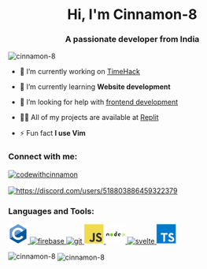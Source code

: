 <h1 align="center">Hi, I'm Cinnamon-8</h1>

<h3 align="center">A passionate developer from India</h3>

<p align="left"> <img src="https://komarev.com/ghpvc/?username=cinnamon-8&label=Profile%20views&color=00ffff&style=flat" alt="cinnamon-8" /> </p>

- 🔭 I’m currently working on [TimeHack](https://github.com/Cinnamon-8/timetable-generator)

- 🌱 I’m currently learning **Website development**

- 🤝 I’m looking for help with [frontend development](https://github.com/Cinnamon-8/timetable-generator)
- 👨‍💻 All of my projects are available at [Replit](https://replit.com/@CwCinnamon27)

- ⚡ Fun fact **I use Vim**

<h3 align="left">Connect with me:</h3>

<p align="left">

<a href="https://www.youtube.com/c/codewithcinnamon" target="blank"><img align="center" src="https://raw.githubusercontent.com/rahuldkjain/github-profile-readme-generator/master/src/images/icons/Social/youtube.svg" alt="codewithcinnamon" height="30" width="40" /></a>

<a href="https://discord.gg/https://discord.com/users/518803886459322379" target="blank"><img align="center" src="https://raw.githubusercontent.com/rahuldkjain/github-profile-readme-generator/master/src/images/icons/Social/discord.svg" alt="https://discord.com/users/518803886459322379" height="30" width="40" /></a>

</p>

<h3 align="left">Languages and Tools:</h3>

<a href="https://www.cprogramming.com/" target="_blank" rel="noreferrer"> <img src="https://raw.githubusercontent.com/devicons/devicon/master/icons/c/c-original.svg" alt="c" width="40" height="40"/> </a> <a href="https://firebase.google.com/" target="_blank" rel="noreferrer"> <img src="https://www.vectorlogo.zone/logos/firebase/firebase-icon.svg" alt="firebase" width="40" height="40"/> </a> <a href="https://git-scm.com/" target="_blank" rel="noreferrer"> <img src="https://www.vectorlogo.zone/logos/git-scm/git-scm-icon.svg" alt="git" width="40" height="40"/> </a> <a href="https://developer.mozilla.org/en-US/docs/Web/JavaScript" target="_blank" rel="noreferrer"> <img src="https://raw.githubusercontent.com/devicons/devicon/master/icons/javascript/javascript-original.svg" alt="javascript" width="40" height="40"/> </a> <a href="https://nodejs.org" target="_blank" rel="noreferrer"> <img src="https://raw.githubusercontent.com/devicons/devicon/master/icons/nodejs/nodejs-original-wordmark.svg" alt="nodejs" width="40" height="40"/> </a> <a href="https://svelte.dev" target="_blank" rel="noreferrer"> <img src="https://upload.wikimedia.org/wikipedia/commons/1/1b/Svelte_Logo.svg" alt="svelte" width="40" height="40"/> </a> <a href="https://www.typescriptlang.org/" target="_blank" rel="noreferrer"> <img src="https://raw.githubusercontent.com/devicons/devicon/master/icons/typescript/typescript-original.svg" alt="typescript" width="40" height="40"/> </a> </p>

<p><img align="left" src="https://github-readme-stats.vercel.app/api/top-langs?username=cinnamon-8&show_icons=true&theme=synthwave&locale=en&layout=compact" alt="cinnamon-8" /></p>

<p>&nbsp;<img align="center" src="https://github-readme-stats.vercel.app/api?username=cinnamon-8&show_icons=true&theme=synthwave&locale=en" alt="cinnamon-8" /></p>



